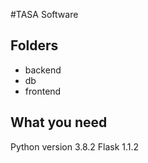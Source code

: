 #TASA Software
## Folders
- backend
- db 
- frontend

## What you need

Python version 3.8.2
Flask 1.1.2

